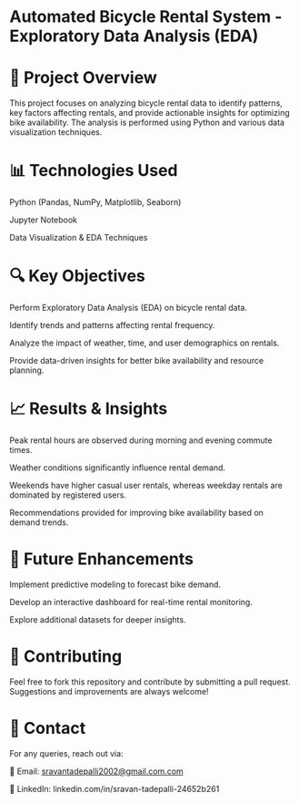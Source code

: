 # Automated Bicycle Rental System - Exploratory Data Analysis (EDA)

# 📌 Project Overview

This project focuses on analyzing bicycle rental data to identify patterns, key factors affecting rentals, and provide actionable insights for optimizing bike availability. The analysis is performed using Python and various data visualization techniques.

# 📊 Technologies Used

Python (Pandas, NumPy, Matplotlib, Seaborn)

Jupyter Notebook 

Data Visualization & EDA Techniques

# 🔍 Key Objectives

Perform Exploratory Data Analysis (EDA) on bicycle rental data.

Identify trends and patterns affecting rental frequency.

Analyze the impact of weather, time, and user demographics on rentals.

Provide data-driven insights for better bike availability and resource planning.


# 📈 Results & Insights

Peak rental hours are observed during morning and evening commute times.

Weather conditions significantly influence rental demand.

Weekends have higher casual user rentals, whereas weekday rentals are dominated by registered users.

Recommendations provided for improving bike availability based on demand trends.

# 📌 Future Enhancements

Implement predictive modeling to forecast bike demand.

Develop an interactive dashboard for real-time rental monitoring.

Explore additional datasets for deeper insights.

# 🤝 Contributing

Feel free to fork this repository and contribute by submitting a pull request. Suggestions and improvements are always welcome!

# 📩 Contact

For any queries, reach out via:

📧 Email: sravantadepalli2002@gmail.com.com

🔗 LinkedIn: linkedin.com/in/sravan-tadepalli-24652b261 

